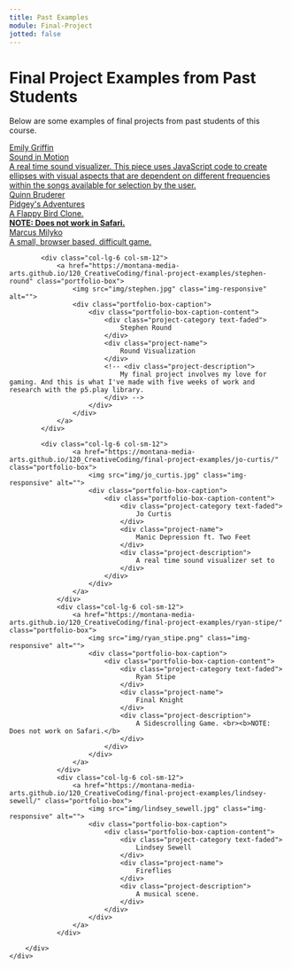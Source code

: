 ```yaml
---
title: Past Examples
module: Final-Project
jotted: false
---
```


# Final Project Examples from Past Students

Below are some examples of final projects from past students of this course.

<link href='https://fonts.googleapis.com/css?family=Open+Sans:300italic,400italic,600italic,700italic,800italic,400,300,600,700,800' rel='stylesheet' type='text/css'>
<link href='https://fonts.googleapis.com/css?family=Merriweather:400,300,300italic,400italic,700,700italic,900,900italic' rel='stylesheet' type='text/css'>


<!-- Theme CSS -->
<link href="css/creative.css" rel="stylesheet">

<section class="no-padding" id="portfolio">
    <div class="container-fluid">
        <div class="row no-gutter">
            <div class="col-lg-6 col-sm-12">
                <a href="https://montana-media-arts.github.io/120_CreativeCoding/final-project-examples/emily-griffin/" class="portfolio-box">
                    <img src="img/emily.jpg" class="img-responsive" alt="">
                    <div class="portfolio-box-caption">
                        <div class="portfolio-box-caption-content">
                            <div class="project-category text-faded">
                                Emily Griffin
                            </div>
                            <div class="project-name">
                                Sound in Motion
                            </div>
                            <div class="project-description">
                                A real time sound visualizer.  This piece uses JavaScript code to create ellipses with visual aspects that are dependent on different frequencies within the songs available for selection by the user.
                            </div>
                        </div>
                    </div>
                </a>
            </div>
            <div class="col-lg-6 col-sm-12">
                <a href="https://montana-media-arts.github.io/120_CreativeCoding/final-project-examples/quintin-bruderer/" class="portfolio-box">
                    <img src="img/quinn.jpg" class="img-responsive" alt="">
                    <div class="portfolio-box-caption">
                        <div class="portfolio-box-caption-content">
                            <div class="project-category text-faded">
                                Quinn Bruderer
                            </div>
                            <div class="project-name">
                                Pidgey's Adventures
                            </div>
                            <div class="project-description">
                                A Flappy Bird Clone. <br><b>NOTE: Does not work in Safari.</b>
                            </div>
                        </div>
                    </div>
                </a>
            </div>
            <div class="col-lg-6 col-sm-12">
                <a href="https://montana-media-arts.github.io/120_CreativeCoding/final-project-examples/marcus-milyko" class="portfolio-box">
                    <img src="img/marcus.jpg" class="img-responsive" alt="">
                    <div class="portfolio-box-caption">
                        <div class="portfolio-box-caption-content">
                            <div class="project-category text-faded">
                                Marcus Milyko
                            </div>
                            <div class="project-name">
                                <!-- no title -->
                            </div>
                            <div class="project-description">
                                A small, browser based, difficult game.
                            </div>
                        </div>
                    </div>
                </a>
            </div>

            <div class="col-lg-6 col-sm-12">
                <a href="https://montana-media-arts.github.io/120_CreativeCoding/final-project-examples/stephen-round" class="portfolio-box">
                    <img src="img/stephen.jpg" class="img-responsive" alt="">
                    <div class="portfolio-box-caption">
                        <div class="portfolio-box-caption-content">
                            <div class="project-category text-faded">
                                Stephen Round
                            </div>
                            <div class="project-name">
                                Round Visualization
                            </div>
                            <!-- <div class="project-description">
                                My final project involves my love for gaming. And this is what I've made with five weeks of work and research with the p5.play library.
                            </div> -->
                        </div>
                    </div>
                </a>
            </div>

            <div class="col-lg-6 col-sm-12">
                    <a href="https://montana-media-arts.github.io/120_CreativeCoding/final-project-examples/jo-curtis/" class="portfolio-box">
                        <img src="img/jo_curtis.jpg" class="img-responsive" alt="">
                        <div class="portfolio-box-caption">
                            <div class="portfolio-box-caption-content">
                                <div class="project-category text-faded">
                                    Jo Curtis
                                </div>
                                <div class="project-name">
                                    Manic Depression ft. Two Feet
                                </div>
                                <div class="project-description">
                                    A real time sound visualizer set to
                                </div>
                            </div>
                        </div>
                    </a>
                </div>
                <div class="col-lg-6 col-sm-12">
                    <a href="https://montana-media-arts.github.io/120_CreativeCoding/final-project-examples/ryan-stipe/" class="portfolio-box">
                        <img src="img/ryan_stipe.png" class="img-responsive" alt="">
                        <div class="portfolio-box-caption">
                            <div class="portfolio-box-caption-content">
                                <div class="project-category text-faded">
                                    Ryan Stipe
                                </div>
                                <div class="project-name">
                                    Final Knight
                                </div>
                                <div class="project-description">
                                    A Sidescrolling Game. <br><b>NOTE: Does not work on Safari.</b>
                                </div>
                            </div>
                        </div>
                    </a>
                </div>
                <div class="col-lg-6 col-sm-12">
                    <a href="https://montana-media-arts.github.io/120_CreativeCoding/final-project-examples/lindsey-sewell/" class="portfolio-box">
                        <img src="img/lindsey_sewell.jpg" class="img-responsive" alt="">
                        <div class="portfolio-box-caption">
                            <div class="portfolio-box-caption-content">
                                <div class="project-category text-faded">
                                    Lindsey Sewell
                                </div>
                                <div class="project-name">
                                    Fireflies
                                </div>
                                <div class="project-description">
                                    A musical scene.
                                </div>
                            </div>
                        </div>
                    </a>
                </div>

        </div>
    </div>

</section>
